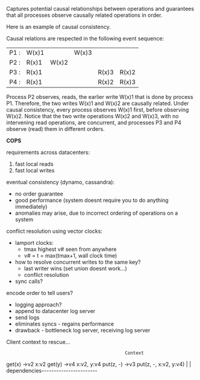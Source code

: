 Captures potential causal relationships between operations and guarantees that all processes observe causally related operations in order.

Here is an example of causal consistency.

Causal relations are respected in the following event sequence:

|   |   |   |   |   |   |
|---|---|---|---|---|---|
|P1 :|W(x)1||W(x)3|||
|P2 :|R(x)1|W(x)2||||
|P3 :|R(x)1|||R(x)3|R(x)2|
|P4 :|R(x)1|||R(x)2|R(x)3|

Process P2 observes, reads, the earlier write W(x)1 that is done by process P1. Therefore, the two writes W(x)1 and W(x)2 are causally related. Under causal consistency, every process observes W(x)1 first, before observing W(x)2. Notice that the two write operations W(x)2 and W(x)3, with no intervening read operations, are concurrent, and processes P3 and P4 observe (read) them in different orders.



**COPS**

requirements across datacenters:
1. fast local reads
2. fast local writes

eventual consistency (dynamo, cassandra):
- no order guarantee
- good performance (system doesnt require you to do anything immediately)
- anomalies may arise, due to incorrect ordering of operations on a system

conflict resolution using vector clocks:
- lamport clocks:
	- tmax highest v# seen from anywhere
	- v# = t = max(tmax+1, wall clock time)
- how to resolve concurrent writes to the same key?
	- last writer wins (set union doesnt work...)
	- conflict resolution
- sync calls?


encode order to tell users?
- logging approach?
- append to datacenter log server
- send logs 
- eliminates syncs - regains performance
- drawback - bottleneck log server, receiving log server

Client context to rescue...


		                                        Context
get(x) ->v2                                 x:v2
get(y) ->v4                                 x:v2, y:v4
put(z, -) ->v3                              put(z, -, x:v2, y:v4)
                                                      |
                                                      |
dependencies-----------------------


